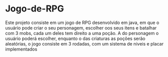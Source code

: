 # Jogo-de-RPG
 Este projeto consiste em um jogo de RPG desenvolvido em java, em que o usuário pode criar o seu personagem, escolher oos seus itens e batalhar com 3 mobs, cada um deles tem direito a uma poção. A do personagem o usuário poderá escolher, enquanto o das criaturas as poções serão aleatórias, o jogo consiste em 3 rodadas, com um sistema de niveis e placar implementados 
